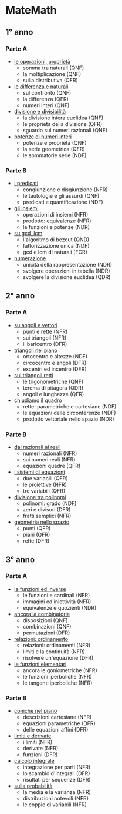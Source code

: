 # MateMath

## 1° anno

### Parte A

- <a href="1°/1°A/1°A_1.html">le operazioni, proprietà</a>
  - somma tra naturali (QNF)
  - la moltiplicazione (QNF)
  - sulla distributiva (QFR)
- <a href="1°/1°A/1°A_2.html">le differenza e naturali</a>
  - sul confronto (QNF)
  - la differenza (QFR)
  - numeri interi (QNF)
- <a href="1°/1°A/1°A_3.html">divisione e divisibilità</a>
  - la divisione intera euclidea (QNF)
  - le proprietà della divisione (QFR)
  - sguardo sui numeri razionali (QNF)
- <a href="1°/1°A/1°A_4.html">potenze di numeri interi</a>
  - potenze e proprietà (QNF)
  - la serie geometrica (QFR)
  - le sommatorie serie (NDF)

### Parte B

- <a href="1°/1°B/1°B_1.html">i predicati</a>
  - congiunzione e disgiunzione (NFR)
  - le tautologie e gli assurdi (QNF)
  - predicati e quantificazione (NDF)
- <a href="1°/1°B/1°B_2.html">gli insiemi</a>
  - operazioni di insiemi (NFR)
  - prodotto: equivalenze (NFR)
  - le funzioni e potenze (NDR)
- <a href="1°/1°B/1°B_4.html">su gcd, lcm</a>
  - l'algoritmo di bezout (QND)
  - fattorizzazione unica (NDF)
  - gcd e lcm di naturali (FCR)
- <a href="1°/1°B/1°B_3.html">numerazione</a>
  - unicità della rappresentazione (NDR)
  - svolgere operazioni in tabella (NDR)
  - svolgere la divisione euclidea (QDR)

## 2° anno

### Parte A

- <a href="2°/2°A/2°A_1.html">su angoli e vettori</a>
  - punti e rette (NFR)
  - sui triangoli (NFR)
  - il baricentro (DFR)
- <a href="2°/2°A/2°A_2.html">triangoli nel piano</a>
  - ortocentro e altezze (NDF)
  - circocentro e angoli (DFR)
  - excentri ed incentro (DFR)
- <a href="2°/2°A/2°A_3.html">sui triangoli retti</a>
  - le trigonometriche (QNF)
  - terema di pitagora (QDR)
  - angoli e lunghezze (QFR)
- <a href="2°/2°A/2°A_4.html">chiudiamo il quadro</a>
  - rette: parametriche e cartesiane (NDF)
  - le equazioni delle circonferenze (NDF)
  - prodotto vettoriale nello spazio (NDR)

### Parte B

- <a href="2°/2°B/2°B_1.html">dai razionali ai reali</a>
  - numeri razionali (NFR)
  - sui numeri reali (NFR)
  - equazioni quadre (QFR)
- <a href="2°/2°B/2°B_2.html">i sistemi di equazioni</a>
  - due variabili (QFR)
  - le proiettive (NFR)
  - tre variabili (QFR)
- <a href="2°/2°B/2°B_3.html">divisione tra polinomi</a>
  - polinomi: grado (NDF)
  - zeri e divisori (DFR)
  - fratti semplici (NFR)
- <a href="2°/2°B/2°B_4.html">geometria nello spazio</a>
  - punti (QFR)
  - piani (QFR)
  - rette (DFR)

## 3° anno

### Parte A

- <a href="3°/3°A/3°A_1.html">le funzioni ed inverse</a>
  - le funzioni e cardinali (NFR)
  - immagini ed iniettività (NFR)
  - equivalenze e quozienti (NDR)
- <a href="3°/3°B/3°B_2.html">ancora la combinatoria</a>
  - disposizioni (QNF)
  - combinazioni (QNF)
  - permutazioni (DFR)
- <a href="3°/3°A/3°A_3.html">relazioni: ordinamento</a>
  - relazioni: ordinamenti (NFR)
  - limiti e la continuità (NFR)
  - risolvere un'equazione (DFR)
- <a href="3°/3°B/3°A_4.html">le funzioni elementari</a>
  - ancora le goniometriche (NFR)
  - le funzioni iperboliche (NFR)
  - le tangenti iperboliche (NFR)

### Parte B

- <a href="3°/3°B/3°B_1.html">coniche nel piano</a>
  - descrizioni cartesiane (NFR)
  - equazioni parametriche (DFR)
  - delle equazioni affini (DFR)
- <a href="3°/3°B/3°B_2.html">limiti e derivate</a>
  - i limiti (NFR)
  - derivate (NFR)
  - funzioni (DFR)
- <a href="3°/3°B/3°B_3.html">calcolo integrale</a>
  - integrazione per parti (NFR)
  - lo scambio d'integrali (DFR)
  - risultati per sequenze (DFR)
- <a href="3°/3°B/3°B_4.html">sulla probabilità</a>
  - la media e la varianza (NFR)
  - distribuzioni notevoli (NFR)
  - le coppie di variabili (NFR)